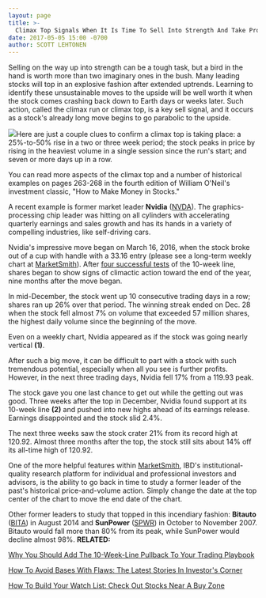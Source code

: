 ```yaml
---
layout: page
title: >-
  Climax Top Signals When It Is Time To Sell Into Strength And Take Profits
date: 2017-05-05 15:00 -0700
author: SCOTT LEHTONEN
---
```












 
 
 Selling on the way up into strength can be a tough task, but a bird in the hand is worth more than two imaginary ones in the bush.
Many leading stocks will top in an explosive fashion after extended uptrends. Learning to identify these unsustainable moves to the upside will be well worth it when the stock comes crashing back down to Earth days or weeks later. Such action, called the climax run or climax top, is a key sell signal, and it occurs as a stock's already long move begins to go parabolic to the upside.


![](https://www.investors.com/wp-content/uploads/2017/05/ICnvda050417.png)Here are just a couple clues to confirm a climax top is taking place: a 25%-to-50% rise in a two or three week period; the stock peaks in price by rising in the heaviest volume in a single session since the run's start; and seven or more days up in a row.


You can read more aspects of the climax top and a number of historical examples on pages 263-268 in the fourth edition of William O'Neil's investment classic, "How to Make Money in Stocks."


A recent example is former market leader **Nvidia** ([NVDA](https://research.investors.com/quote.aspx?symbol=NVDA)). The graphics-processing chip leader was hitting on all cylinders with accelerating quarterly earnings and sales growth and has its hands in a variety of compelling industries, like self-driving cars.


Nvidia's impressive move began on March 16, 2016, when the stock broke out of a cup with handle with a 33.16 entry (please see a long-term weekly chart at [MarketSmith](http://shop.investors.com/offer/splashresponsive.aspx?id=mssharpen-fixed&src=A012BF2)). After [four successful tests](https://www.investors.com/how-to-invest/investors-corner/why-you-should-add-the-10-week-pullback-to-your-playbook/) of the 10-week line, shares began to show signs of climactic action toward the end of the year, nine months after the move began.


In mid-December, the stock went up 10 consecutive trading days in a row; shares ran up 26% over that period. The winning streak ended on Dec. 28 when the stock fell almost 7% on volume that exceeded 57 million shares, the highest daily volume since the beginning of the move.


Even on a weekly chart, Nvidia appeared as if the stock was going nearly vertical **(1)**.


After such a big move, it can be difficult to part with a stock with such tremendous potential, especially when all you see is further profits. However, in the next three trading days, Nvidia fell 17% from a 119.93 peak.


The stock gave you one last chance to get out while the getting out was good. Three weeks after the top in December, Nvidia found support at its 10-week line **(2)** and pushed into new highs ahead of its earnings release. Earnings disappointed and the stock slid 2.4%.


The next three weeks saw the stock crater 21% from its record high at 120.92. Almost three months after the top, the stock still sits about 14% off its all-time high of 120.92.


One of the more helpful features within [MarketSmith](http://marketsmith.investors.com/), IBD's institutional-quality research platform for individual and professional investors and advisors, is the ability to go back in time to study a former leader of the past's historical price-and-volume action. Simply change the date at the top center of the chart to move the end date of the chart.


 Other former leaders to study that topped in this incendiary fashion: **Bitauto** ([BITA](https://research.investors.com/quote.aspx?symbol=BITA)) in August 2014 and **SunPower** ([SPWR](https://research.investors.com/quote.aspx?symbol=SPWR)) in October to November 2007. Bitauto would fall more than 80% from its peak, while SunPower would decline almost 98%.
**RELATED:**


[Why You Should Add The 10-Week-Line Pullback To Your Trading Playbook](https://www.investors.com/how-to-invest/investors-corner/why-you-should-add-the-10-week-pullback-to-your-playbook/)


[How To Avoid Bases With Flaws: The Latest Stories In Investor's Corner](https://www.investors.com/category/how-to-invest/investors-corner/)


[How To Build Your Watch List: Check Out Stocks Near A Buy Zone](https://www.investors.com/category/stock-lists/stocks-near-a-buy-zone/)




